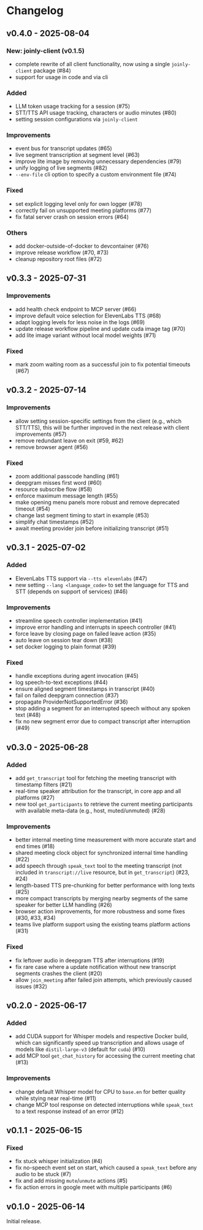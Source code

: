 
# Changelog

## v0.4.0 - 2025-08-04

### New: joinly-client (v0.1.5)

- complete rewrite of all client functionality, now using a single `joinly-client` package (#84)
- support for usage in code and via cli

### Added

- LLM token usage tracking for a session (#75)
- STT/TTS API usage tracking, characters or audio minutes (#80)
- setting session configurations via `joinly-client`

### Improvements

- event bus for transcript updates (#65)
- live segment transcription at segment level (#63)
- improve lite image by removing unnecessary dependencies (#79)
- unify logging of live segments (#82)
- `--env-file` cli option to specify a custom environment file (#74)

### Fixed

- set explicit logging level only for own logger (#78)
- correctly fail on unsupported meeting platforms (#77)
- fix fatal server crash on session errors (#64)

### Others

- add docker-outside-of-docker to devcontainer (#76)
- improve release workflow (#70, #73)
- cleanup repository root files (#72)

## v0.3.3 - 2025-07-31

### Improvements

- add health check endpoint to MCP server (#66)
- improve default voice selection for ElevenLabs TTS (#68)
- adapt logging levels for less noise in the logs (#69)
- update release workflow pipeline and update cuda image tag (#70)
- add lite image variant without local model weights (#71)

### Fixed

- mark zoom waiting room as a successful join to fix potential timeouts (#67)

## v0.3.2 - 2025-07-14

### Improvements

- allow setting session-specific settings from the client (e.g., which STT/TTS), this will be further improved in the next release with client improvements (#57)
- remove redundant leave on exit (#59, #62)
- remove browser agent (#56)

### Fixed

- zoom additional passcode handling (#61)
- deepgram misses first word (#60)
- resource subscribe flow (#58)
- enforce maximum message length (#55)
- make opening menu panels more robust and remove deprecated timeout (#54)
- change last segment timing to start in example (#53)
- simplify chat timestamps (#52)
- await meeting provider join before initializing transcript (#51)

## v0.3.1 - 2025-07-02

### Added

- ElevenLabs TTS support via `--tts elevenlabs` (#47)
- new setting `--lang <language_code>` to set the language for TTS and STT (depends on support of services) (#46)

### Improvements

- streamline speech controller implementation (#41)
- improve error handling and interrupts in speech controller (#41)
- force leave by closing page on failed leave action (#35)
- auto leave on session tear down (#38)
- set docker logging to plain format (#39)

### Fixed

- handle exceptions during agent invocation (#45)
- log speech-to-text exceptions (#44)
- ensure aligned segment timestamps in transcript (#40)
- fail on failed deepgram connection (#37)
- propagate ProviderNotSupportedError (#36)
- stop adding a segment for an interrupted speech without any spoken text (#48)
- fix no new segment error due to compact transcript after interruption (#49)

## v0.3.0 - 2025-06-28

### Added

- add `get_transcript` tool for fetching the meeting transcript with timestamp filters (#21)
- real-time speaker attribution for the transcript, in core app and all platforms (#27)
- new tool `get_participants` to retrieve the current meeting participants with available meta-data (e.g., host, muted/unmuted) (#28)

### Improvements

- better internal meeting time measurement with more accurate start and end times (#18)
- shared meeting clock object for synchronized internal time handling (#22)
- add speech through `speak_text` tool to the meeting transcript (not included in `transcript://live` resource, but in `get_transcript`) (#23, #24)
- length-based TTS pre-chunking for better performance with long texts (#25)
- more compact transcripts by merging nearby segments of the same speaker for better LLM handling (#26)
- browser action improvements, for more robustness and some fixes (#30, #33, #34)
- teams live platform support using the existing teams platform actions (#31)

### Fixed

- fix leftover audio in deepgram TTS after interruptions (#19)
- fix rare case where a update notification without new transcript segments crashes the client (#20)
- allow `join_meeting` after failed join attempts, which previously caused issues (#32)

## v0.2.0 - 2025-06-17

### Added

- add CUDA support for Whisper models and respective Docker build, which can significantly speed up transcription and allows usage of models like `distil-large-v3` (default for `cuda`) (#10)
- add MCP tool `get_chat_history` for accessing the current meeting chat (#13)

### Improvements

- change default Whisper model for CPU to `base.en` for better quality while stying near real-time (#11)
- change MCP tool response on detected interruptions while `speak_text` to a text response instead of an error (#12)

## v0.1.1 - 2025-06-15

### Fixed

- fix stuck whisper initialization (#4)
- fix no-speech event set on start, which caused a `speak_text` before any audio to be stuck (#7)
- fix and add missing `mute`/`unmute` actions (#5)
- fix action errors in google meet with multiple participants (#6)

## v0.1.0 - 2025-06-14

Initial release.
